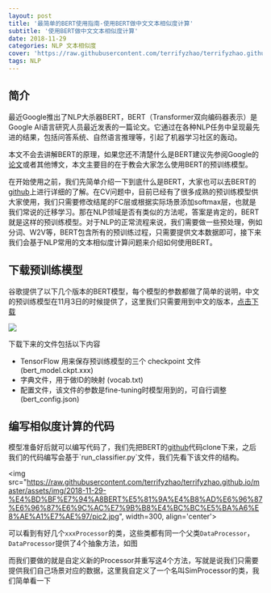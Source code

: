 ```yaml
---
layout: post
title: '最简单的BERT使用指南-使用BERT做中文文本相似度计算'
subtitle: '使用BERT做中文文本相似度计算'
date: 2018-11-29
categories: NLP 文本相似度
cover: 'https://raw.githubusercontent.com/terrifyzhao/terrifyzhao.github.io/master/assets/img/2018-09-17-Rasa%E4%BD%BF%E7%94%A8%E6%8C%87%E5%8D%9701/cover.png'
tags: NLP
---
```


## 简介

最近Google推出了NLP大杀器BERT，BERT（Transformer双向编码器表示）是Google AI语言研究人员最近发表的一篇论文。它通过在各种NLP任务中呈现最先进的结果，包括问答系统、自然语言推理等，引起了机器学习社区的轰动。


本文不会去讲解BERT的原理，如果您还不清楚什么是BERT建议先参阅Google的[论文]('https://arxiv.org/abs/1810.04805')或者其他博文，本文主要目的在于教会大家怎么使用BERT的预训练模型。

在开始使用之前，我们先简单介绍一下到底什么是BERT，大家也可以去BERT的[github]('https://github.com/google-research/bert')上进行详细的了解。在CV问题中，目前已经有了很多成熟的预训练模型供大家使用，我们只需要修改结尾的FC层或根据实际场景添加softmax层，也就是我们常说的迁移学习。那在NLP领域是否有类似的方法呢，答案是肯定的，BERT就是这样的预训练模型。对于NLP的正常流程来说，我们需要做一些预处理，例如分词、W2V等，BERT包含所有的预训练过程，只需要提供文本数据即可，接下来我们会基于NLP常用的文本相似度计算问题来介绍如何使用BERT。

## 下载预训练模型

谷歌提供了以下几个版本的BERT模型，每个模型的参数都做了简单的说明，中文的预训练模型在11月3日的时候提供了，这里我们只需要用到中文的版本，[点击下载]('https://storage.googleapis.com/bert_models/2018_11_03/chinese_L-12_H-768_A-12.zip')

<img src="https://raw.githubusercontent.com/terrifyzhao/terrifyzhao.github.io/master/assets/img/2018-11-29-%E4%BD%BF%E7%94%A8BERT%E5%81%9A%E4%B8%AD%E6%96%87%E6%96%87%E6%9C%AC%E7%9B%B8%E4%BC%BC%E5%BA%A6%E8%AE%A1%E7%AE%97/pic1.jpg">

下载下来的文件包括以下内容

* TensorFlow 用来保存预训练模型的三个 checkpoint 文件(bert_model.ckpt.xxx) 
* 字典文件，用于做ID的映射 (vocab.txt) 
* 配置文件，该文件的参数是fine-tuning时模型用到的，可自行调整 (bert_config.json) 

## 编写相似度计算的代码

模型准备好后就可以编写代码了，我们先把BERT的[github]('https://github.com/google-research/bert')代码clone下来，之后我们的代码编写会基于`run_classifier.py`文件，我们先看下该文件的结构。

<img src="https://raw.githubusercontent.com/terrifyzhao/terrifyzhao.github.io/master/assets/img/2018-11-29-%E4%BD%BF%E7%94%A8BERT%E5%81%9A%E4%B8%AD%E6%96%87%E6%96%87%E6%9C%AC%E7%9B%B8%E4%BC%BC%E5%BA%A6%E8%AE%A1%E7%AE%97/pic2.jpg", width=300, align='center'>

可以看到有好几个`xxxProcessor`的类，这些类都有同一个父类`DataProcessor`，`DataProcessor`提供了4个抽象方法，如图



而我们要做的就是自定义新的Processor并重写这4个方法，写就是说我们只需要提供我们自己场景对应的数据，这里我自定义了一个名叫SimProcessor的类，我们简单看一下

